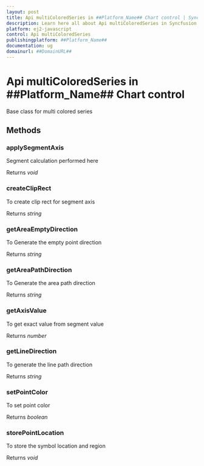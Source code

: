 ```yaml
---
layout: post
title: Api multiColoredSeries in ##Platform_Name## Chart control | Syncfusion
description: Learn here all about Api multiColoredSeries in Syncfusion ##Platform_Name## Chart control of Syncfusion Essential JS 2 and more.
platform: ej2-javascript
control: Api multiColoredSeries 
publishingplatform: ##Platform_Name##
documentation: ug
domainurl: ##DomainURL##
---
```


# Api multiColoredSeries in ##Platform_Name## Chart control

Base class for multi colored series

## Methods

### applySegmentAxis

Segment calculation performed here

Returns *void*

### createClipRect

To create clip rect for segment axis

Returns *string*

### getAreaEmptyDirection

To Generate the empty point direction

Returns *string*

### getAreaPathDirection

To Generate the area path direction

Returns *string*

### getAxisValue

To get exact value from segment value

Returns *number*

### getLineDirection

To generate the line path direction

Returns *string*

### setPointColor

To set point color

Returns *boolean*

### storePointLocation

To store the symbol location and region

Returns *void*
